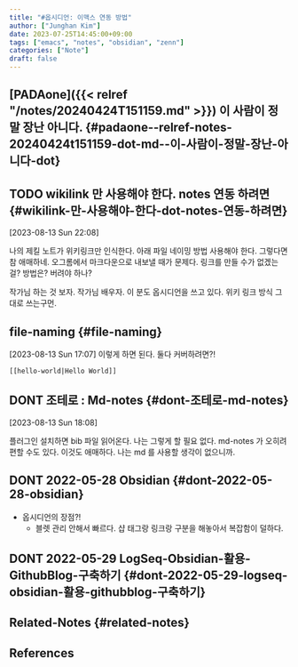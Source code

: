 ```yaml
---
title: "#옵시디언: 이맥스 연동 방법"
author: ["Junghan Kim"]
date: 2023-07-25T14:45:00+09:00
tags: ["emacs", "notes", "obsidian", "zenn"]
categories: ["Note"]
draft: false
---
```


## [PADAone]({{< relref "/notes/20240424T151159.md" >}}) 이 사람이 정말 장난 아니다. {#padaone--relref-notes-20240424t151159-dot-md--이-사람이-정말-장난-아니다-dot}


## <span class="org-todo todo TODO">TODO</span> wikilink 만 사용해야 한다. notes 연동 하려면 {#wikilink-만-사용해야-한다-dot-notes-연동-하려면}

<span class="timestamp-wrapper"><span class="timestamp">[2023-08-13 Sun 22:08]</span></span>

나의 제킬 노트가 위키링크만 인식한다. 아래 파일 네이밍 방법 사용해야 한다. 그렇다면 참 애매하네. 오그롬에서 마크다운으로 내보낼 때가 문제다. 링크를 만들 수가 없겠는걸? 방법은? 버려야 하나?

작가님 하는 것 보자. 작가님 배우자. 이 분도 옵시디언을 쓰고 있다. 위키 링크 방식 그대로 쓰는구먼.


## file-naming {#file-naming}

<span class="timestamp-wrapper"><span class="timestamp">[2023-08-13 Sun 17:07]</span></span> 이렇게 하면 된다. 둘다 커버하려면?!

```text
[[hello-world|Hello World]]
```


## DONT 조테로 : Md-notes {#dont-조테로-md-notes}

<span class="timestamp-wrapper"><span class="timestamp">[2023-08-13 Sun 18:08]</span></span>

플러그인 설치하면 bib 파일 읽어온다. 나는 그렇게 할 필요 없다. md-notes 가 오히려 편할 수도 있다. 이것도 애매하다. 나는 md 를 사용할 생각이 없으니까.


## DONT 2022-05-28 Obsidian {#dont-2022-05-28-obsidian}

-   옵시디언의 장점?!
    -   블렛 관리 안해서 빠르다. 샵 태그랑 링크랑 구분을 해놓아서 복잡함이 덜하다.


## DONT 2022-05-29 LogSeq-Obsidian-활용-GithubBlog-구축하기 {#dont-2022-05-29-logseq-obsidian-활용-githubblog-구축하기}


## Related-Notes {#related-notes}

## References

<style>.csl-entry{text-indent: -1.5em; margin-left: 1.5em;}</style><div class="csl-bib-body">
</div>
